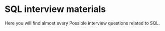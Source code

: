 # SQL interview materials

Here you will find almost every Possible interview questions related to SQL.
